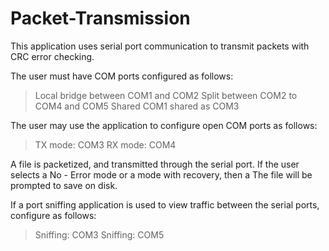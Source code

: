 # Packet-Transmission
This application uses serial port communication to transmit packets with CRC error checking. 

The user must have COM ports configured as follows:
> Local bridge between COM1 and COM2
> Split between COM2 to COM4 and COM5
> Shared COM1 shared as COM3

The user may use the application to configure open COM ports as follows:
> TX mode: COM3
> RX mode: COM4

A file is packetized, and transmitted through the serial port. If the user selects a No - Error mode or a mode with recovery, then a The file will be prompted to save on disk.

If a port sniffing application is used to view traffic between the serial ports, configure as follows:
> Sniffing: COM3
> Sniffing: COM5
